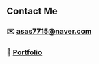 ## Contact Me
### ✉️ asas7715@naver.com
### 🌟 [Portfolio](https://www.notion.so/109ee7e9ed7e4c498adc31c5a75a29c8?v=30e44d95b9e141d5bd076793cc7ff111&pvs=4)

<!--
**yoonanet/yoonanet** is a ✨ _special_ ✨ repository because its `README.md` (this file) appears on your GitHub profile.

Here are some ideas to get you started:

- 🔭 I’m currently working on ...
- 🌱 I’m currently learning ...
- 👯 I’m looking to collaborate on ...
- 🤔 I’m looking for help with ...
- 💬 Ask me about ...
- 📫 How to reach me: ...
- 😄 Pronouns: ...
- ⚡ Fun fact: ...
-->
